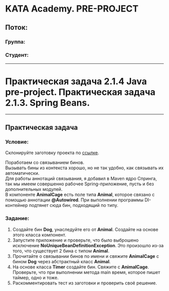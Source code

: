 # KATA Academy. PRE-PROJECT

## Поток:
### Группа: 
### Студент: 
___

# Практическая задача 2.1.4 Java pre-project. Практическая задача 2.1.3. Spring Beans.

---
## Практическая задача

### Условие:
Склонируйте заготовку проекта по [ссылке](https://github.com/KataAcademy/PP_2_1_3_SpringBeans).

Поработаем со связыванием бинов.  
Вызывать бины из контекста хорошо, но не так удобно, как связывать их автоматически.  
Для работы аннотаций связывания, я добавил в Maven ядро Спринга,
так мы имеем совершенно рабочее Spring-приложение, пусть и без дополнительных модулей.  
В компоненте **AnimalCage** есть поле типа **Animal**,
которое связано с помощью аннотации **@Autowired**. При выполнении программы
DI-контейнер подтянет сюда бин, подходящий по типу.

### Задание:

1) Создайте бин **Dog**, унаследуйте его от **Animal**. Создайте на основе этого класса компонент.
2) Запустите приложение и проверьте, что было выброшено исключение
   **NoUniqueBeanDefinitionException**. Это произошло из-за того,
   что существует 2 бина с типом **Animal**.
3) Прочитайте о связывании бинов по имени и свяжите **AnimalCage** c бином **Dog**
   через абстрактный класс **Animal**.
4) На основе класса **Timer** создайте бин. Свяжите с **AnimalCage**.
   Проверьте, что при выполнении метода main время, которое пишет таймер, одно и тоже.
5) Раскомментировать тест из заготовки и проверить своё решение.